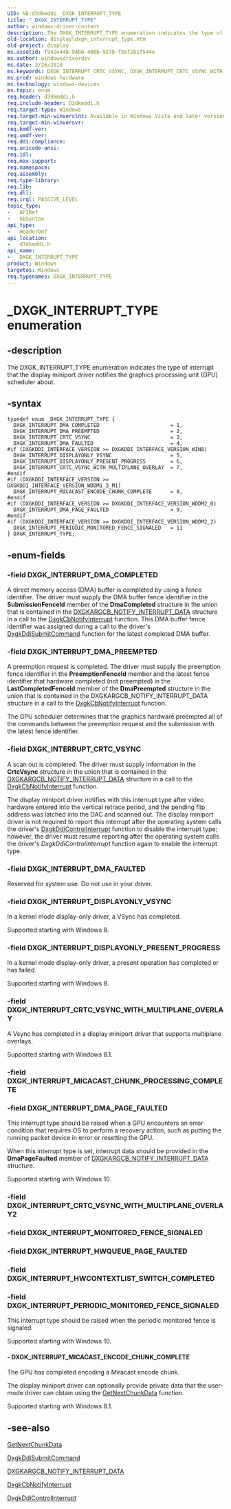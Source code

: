 ```yaml
---
UID: NE:d3dkmddi._DXGK_INTERRUPT_TYPE
title: "_DXGK_INTERRUPT_TYPE"
author: windows-driver-content
description: The DXGK_INTERRUPT_TYPE enumeration indicates the type of interrupt that the display miniport driver notifies the graphics processing unit (GPU) scheduler about.
old-location: display\dxgk_interrupt_type.htm
old-project: display
ms.assetid: f942e448-94b8-400b-927b-fb5f2b1f544e
ms.author: windowsdriverdev
ms.date: 2/26/2018
ms.keywords: DXGK_INTERRUPT_CRTC_VSYNC, DXGK_INTERRUPT_CRTC_VSYNC_WITH_MULTIPLANE_OVERLAY, DXGK_INTERRUPT_DISPLAYONLY_PRESENT_PROGRESS, DXGK_INTERRUPT_DISPLAYONLY_VSYNC, DXGK_INTERRUPT_DMA_COMPLETED, DXGK_INTERRUPT_DMA_FAULTED, DXGK_INTERRUPT_DMA_PAGE_FAULTED, DXGK_INTERRUPT_DMA_PREEMPTED, DXGK_INTERRUPT_MICACAST_ENCODE_CHUNK_COMPLETE, DXGK_INTERRUPT_PERIODIC_MONITORED_FENCE_SIGNALED, DXGK_INTERRUPT_TYPE, DXGK_INTERRUPT_TYPE enumeration [Display Devices], DmEnums_5ed0a892-5813-43ff-aae9-25b03aa3ea5f.xml, _DXGK_INTERRUPT_TYPE, d3dkmddi/DXGK_INTERRUPT_CRTC_VSYNC, d3dkmddi/DXGK_INTERRUPT_CRTC_VSYNC_WITH_MULTIPLANE_OVERLAY, d3dkmddi/DXGK_INTERRUPT_DISPLAYONLY_PRESENT_PROGRESS, d3dkmddi/DXGK_INTERRUPT_DISPLAYONLY_VSYNC, d3dkmddi/DXGK_INTERRUPT_DMA_COMPLETED, d3dkmddi/DXGK_INTERRUPT_DMA_FAULTED, d3dkmddi/DXGK_INTERRUPT_DMA_PAGE_FAULTED, d3dkmddi/DXGK_INTERRUPT_DMA_PREEMPTED, d3dkmddi/DXGK_INTERRUPT_MICACAST_ENCODE_CHUNK_COMPLETE, d3dkmddi/DXGK_INTERRUPT_PERIODIC_MONITORED_FENCE_SIGNALED, d3dkmddi/DXGK_INTERRUPT_TYPE, display.dxgk_interrupt_type
ms.prod: windows-hardware
ms.technology: windows-devices
ms.topic: enum
req.header: d3dkmddi.h
req.include-header: D3dkmddi.h
req.target-type: Windows
req.target-min-winverclnt: Available in Windows Vista and later versions of the Windows operating systems.
req.target-min-winversvr: 
req.kmdf-ver: 
req.umdf-ver: 
req.ddi-compliance: 
req.unicode-ansi: 
req.idl: 
req.max-support: 
req.namespace: 
req.assembly: 
req.type-library: 
req.lib: 
req.dll: 
req.irql: PASSIVE_LEVEL
topic_type:
-	APIRef
-	kbSyntax
api_type:
-	HeaderDef
api_location:
-	d3dkmddi.h
api_name:
-	DXGK_INTERRUPT_TYPE
product: Windows
targetos: Windows
req.typenames: DXGK_INTERRUPT_TYPE
---
```


# _DXGK_INTERRUPT_TYPE enumeration


## -description


The DXGK_INTERRUPT_TYPE enumeration indicates the type of interrupt that the display miniport driver notifies the graphics processing unit (GPU) scheduler about.


## -syntax


````
typedef enum _DXGK_INTERRUPT_TYPE { 
  DXGK_INTERRUPT_DMA_COMPLETED                       = 1,
  DXGK_INTERRUPT_DMA_PREEMPTED                       = 2,
  DXGK_INTERRUPT_CRTC_VSYNC                          = 3,
  DXGK_INTERRUPT_DMA_FAULTED                         = 4,
#if (DXGKDDI_INTERFACE_VERSION >= DXGKDDI_INTERFACE_VERSION_WIN8)
  DXGK_INTERRUPT_DISPLAYONLY_VSYNC                   = 5,
  DXGK_INTERRUPT_DISPLAYONLY_PRESENT_PROGRESS        = 6,
  DXGK_INTERRUPT_CRTC_VSYNC_WITH_MULTIPLANE_OVERLAY  = 7,
#endif 
#if (DXGKDDI_INTERFACE_VERSION >= DXGKDDI_INTERFACE_VERSION_WDDM1_3_M1)
  DXGK_INTERRUPT_MICACAST_ENCODE_CHUNK_COMPLETE      = 8,
#endif 
#if (DXGKDDI_INTERFACE_VERSION >= DXGKDDI_INTERFACE_VERSION_WDDM2_0)
  DXGK_INTERRUPT_DMA_PAGE_FAULTED                    = 9,
#endif 
#if (DXGKDDI_INTERFACE_VERSION >= DXGKDDI_INTERFACE_VERSION_WDDM2_2)
  DXGK_INTERRUPT_PERIODIC_MONITORED_FENCE_SIGNALED   = 11
} DXGK_INTERRUPT_TYPE;
````


## -enum-fields




### -field DXGK_INTERRUPT_DMA_COMPLETED

A direct memory access (DMA) buffer is completed by using a fence identifier. The driver must supply the DMA buffer fence identifier in the <b>SubmissionFenceId</b> member of the <b>DmaCompleted</b> structure in the union that is contained in the <a href="..\d3dkmddi\ns-d3dkmddi-_dxgkargcb_notify_interrupt_data.md">DXGKARGCB_NOTIFY_INTERRUPT_DATA</a> structure in a call to the <a href="..\d3dkmddi\nc-d3dkmddi-dxgkcb_notify_interrupt.md">DxgkCbNotifyInterrupt</a> function. This DMA buffer fence identifier was assigned during a call to the driver's <a href="..\d3dkmddi\nc-d3dkmddi-dxgkddi_submitcommand.md">DxgkDdiSubmitCommand</a> function for the latest completed DMA buffer.


### -field DXGK_INTERRUPT_DMA_PREEMPTED

A preemption request is completed. The driver must supply the preemption fence identifier in the <b>PreemptionFenceId</b> member and the latest fence identifier that hardware completed (not preempted) in the <b>LastCompletedFenceId</b> member of the <b>DmaPreempted</b> structure in the union that is contained in the DXGKARGCB_NOTIFY_INTERRUPT_DATA structure in a call to the <a href="..\d3dkmddi\nc-d3dkmddi-dxgkcb_notify_interrupt.md">DxgkCbNotifyInterrupt</a> function.

The GPU scheduler determines that the graphics hardware preempted all of the commands between the preemption request and the submission with the latest fence identifier. 


### -field DXGK_INTERRUPT_CRTC_VSYNC

A scan out is completed. The driver must supply information in the <b>CrtcVsync</b> structure in the union that is contained in the <a href="..\d3dkmddi\ns-d3dkmddi-_dxgkargcb_notify_interrupt_data.md">DXGKARGCB_NOTIFY_INTERRUPT_DATA</a> structure in a call to the <a href="..\d3dkmddi\nc-d3dkmddi-dxgkcb_notify_interrupt.md">DxgkCbNotifyInterrupt</a> function. 

The display miniport driver notifies with this interrupt type after video hardware entered into the vertical retrace period, and the pending flip address was latched into the DAC and scanned out. The display miniport driver is not required to report this interrupt after the operating system calls the driver's <a href="..\d3dkmddi\nc-d3dkmddi-dxgkddi_controlinterrupt.md">DxgkDdiControlInterrupt</a> function to disable the interrupt type; however, the driver must resume reporting after the operating system calls the driver's <i>DxgkDdiControlInterrupt</i> function again to enable the interrupt type. 


### -field DXGK_INTERRUPT_DMA_FAULTED

Reserved for system use. Do not use in your driver.


### -field DXGK_INTERRUPT_DISPLAYONLY_VSYNC

In a kernel mode display-only driver, a VSync has completed.

Supported starting with Windows 8.


### -field DXGK_INTERRUPT_DISPLAYONLY_PRESENT_PROGRESS

In a kernel mode display-only driver, a present operation has completed or has failed.

Supported starting with Windows 8.


### -field DXGK_INTERRUPT_CRTC_VSYNC_WITH_MULTIPLANE_OVERLAY

A Vsync has completed in a display miniport driver that supports multiplane overlays.

Supported starting with Windows 8.1.


### -field DXGK_INTERRUPT_MICACAST_CHUNK_PROCESSING_COMPLETE


### -field DXGK_INTERRUPT_DMA_PAGE_FAULTED

This interrupt type should be raised when a GPU encounters an error condition that requires OS to perform a recovery action, such as putting the running packet device in error or resetting the GPU.


When this interrupt type is set, interrupt data should be provided in the <b>DmaPageFaulted</b> member of <a href="..\d3dkmddi\ns-d3dkmddi-_dxgkargcb_notify_interrupt_data.md">DXGKARGCB_NOTIFY_INTERRUPT_DATA</a> structure.

Supported starting with Windows 10.


### -field DXGK_INTERRUPT_CRTC_VSYNC_WITH_MULTIPLANE_OVERLAY2


### -field DXGK_INTERRUPT_MONITORED_FENCE_SIGNALED


### -field DXGK_INTERRUPT_HWQUEUE_PAGE_FAULTED


### -field DXGK_INTERRUPT_HWCONTEXTLIST_SWITCH_COMPLETED


### -field DXGK_INTERRUPT_PERIODIC_MONITORED_FENCE_SIGNALED

This interrupt type should be raised when the periodic monitored fence is signaled. 

Supported starting with Windows 10.


#### - DXGK_INTERRUPT_MICACAST_ENCODE_CHUNK_COMPLETE

The GPU has completed encoding a Miracast encode chunk.

The display miniport driver can optionally provide private data that the user-mode driver can obtain using the <a href="..\netdispumdddi\nc-netdispumdddi-pfn_get_next_chunk_data.md">GetNextChunkData</a>  function.

Supported starting with Windows 8.1.


## -see-also

<a href="..\netdispumdddi\nc-netdispumdddi-pfn_get_next_chunk_data.md">GetNextChunkData</a>



<a href="..\d3dkmddi\nc-d3dkmddi-dxgkddi_submitcommand.md">DxgkDdiSubmitCommand</a>



<a href="..\d3dkmddi\ns-d3dkmddi-_dxgkargcb_notify_interrupt_data.md">DXGKARGCB_NOTIFY_INTERRUPT_DATA</a>



<a href="..\d3dkmddi\nc-d3dkmddi-dxgkcb_notify_interrupt.md">DxgkCbNotifyInterrupt</a>



<a href="..\d3dkmddi\nc-d3dkmddi-dxgkddi_controlinterrupt.md">DxgkDdiControlInterrupt</a>



 

 


